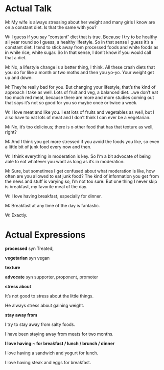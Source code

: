 # Actual Talk

M: My wife is always stressing about her weight and many girls I know are on a constant diet. Is that the same with you?

W: I guess if you say “constant” diet that is true. Because I try to be healthy all year round so I guess, a healthy lifestyle. So in that sense I guess it’s a constant diet. I tend to stick away from processed foods and white foods as in while rice, white sugar. So In that sense, I don’t know if you would call that a diet.

M: No, a lifestyle change is a better thing, I think. All these crash diets that you do for like a month or two moths and then you yo-yo. Your weight get up and down.

M: They’re really bad for you. But changing your lifestyle, that’s the kind of approach I take as well. Lots of fruit and veg, a balanced diet….we don’t eat too much red meat, because there are more and more studies coming out that says it’s not so good for you so maybe once or twice a week.

W: I love meat and like you. I eat lots of fruits and vegetables as well, but I also have to eat lots of meat and I don’t think I can ever be a vegetarian.

M: No, it’s too delicious; there is o other food that has that texture as well, right?

M: And I think you get more stressed if you avoid the foods you like, so even a little bit of junk food every now and then.

W: I think everything in moderation is key. So I’m a bit advocate of being able to eat whatever you want as long as it’s in moderation.

M: Sure, but sometimes I get confused about what moderation is like, how often are you allowed to eat junk food? The kind of information you get from the news and stuff is varying so, I’m not too sure. But one thing I never skip is breakfast, my favorite meal of the day.

W: I love having breakfast, especially for dinner.

M: Breakfast at any time of the day is fantastic.

W: Exactly.

# Actual Expressions

**processed** syn Treated, 

**vegetarian** syn vegan

**texture**

**advocate** syn supporter, proponent, promoter

**stress about**

It’s not good to stress about the little things.

He always stress about gaining weight.

**stay away from**

I try to stay away from salty foods.

I have been staying away from meats for two months.

**I love having ~ for breakfast / lunch / brunch / dinner**

I love having a sandwich and yogurt for lunch.

I love having steak and eggs for breakfast.





